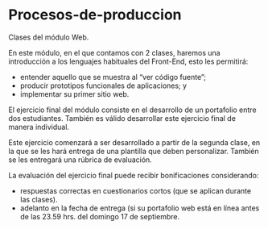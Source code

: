 # Procesos-de-produccion
Clases del módulo Web.


En este módulo, en el que contamos con 2 clases, haremos una introducción a los lenguajes habituales del Front-End, esto les permitirá:

- entender aquello que se muestra al “ver código fuente”;
- producir prototipos funcionales de aplicaciones; y
- implementar su primer sitio web.

El ejercicio final del módulo consiste en el desarrollo de un portafolio entre dos estudiantes. También es válido desarrollar este ejercicio final de manera individual. 

Este ejercicio comenzará a ser desarrollado a partir de la segunda clase, en la que se les hará entrega de una plantilla que deben personalizar. También se les entregará una rúbrica de evaluación.

La evaluación del ejercicio final puede recibir bonificaciones considerando: 
- respuestas correctas en cuestionarios cortos (que se aplican durante las clases). 
- adelanto en la fecha de entrega (si su portafolio web está en línea antes de las 23.59 hrs. del domingo 17 de septiembre.
